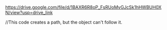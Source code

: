 https://drive.google.com/file/d/1BAXR6R8oP_FsRUoMvGJcSk1hHWBUH0XN/view?usp=drive_link

//This code creates a path, but the object can't follow it.
